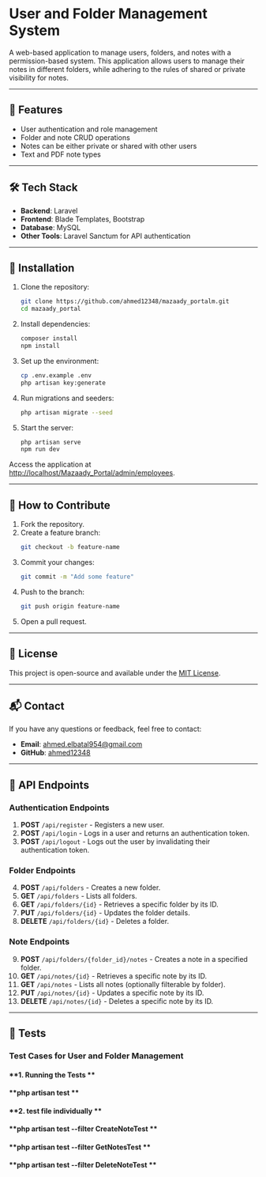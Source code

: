 # User and Folder Management System

A web-based application to manage users, folders, and notes with a permission-based system. This application allows users to manage their notes in different folders, while adhering to the rules of shared or private visibility for notes.

---

## 🌟 Features

- User authentication and role management
- Folder and note CRUD operations
- Notes can be either private or shared with other users
- Text and PDF note types

---

## 🛠️ Tech Stack

- **Backend**: Laravel
- **Frontend**: Blade Templates, Bootstrap
- **Database**: MySQL
- **Other Tools**: Laravel Sanctum for API authentication

---

## 🚀 Installation

1. Clone the repository:
    ```bash
    git clone https://github.com/ahmed12348/mazaady_portalm.git
    cd mazaady_portal
    ```

2. Install dependencies:
    ```bash
    composer install
    npm install
    ```

3. Set up the environment:
    ```bash
    cp .env.example .env
    php artisan key:generate
    ```

4. Run migrations and seeders:
    ```bash
    php artisan migrate --seed
    ```

5. Start the server:
    ```bash
    php artisan serve
    npm run dev
    ```

Access the application at [http://localhost/Mazaady_Portal/admin/employees](http://localhost/Mazaady_Portal/admin/employees).

---

## 📑 How to Contribute

1. Fork the repository.
2. Create a feature branch:
    ```bash
    git checkout -b feature-name
    ```
3. Commit your changes:
    ```bash
    git commit -m "Add some feature"
    ```
4. Push to the branch:
    ```bash
    git push origin feature-name
    ```
5. Open a pull request.

---

## 📝 License

This project is open-source and available under the [MIT License](LICENSE).

---

## 📬 Contact

If you have any questions or feedback, feel free to contact:

- **Email**: ahmed.elbatal954@gmail.com
- **GitHub**: [ahmed12348](https://github.com/ahmed12348)

---

## 🚀 API Endpoints

### **Authentication Endpoints**

1. **POST** `/api/register` - Registers a new user.
2. **POST** `/api/login` - Logs in a user and returns an authentication token.
3. **POST** `/api/logout` - Logs out the user by invalidating their authentication token.

### **Folder Endpoints**

4. **POST** `/api/folders` - Creates a new folder.
5. **GET** `/api/folders` - Lists all folders.
6. **GET** `/api/folders/{id}` - Retrieves a specific folder by its ID.
7. **PUT** `/api/folders/{id}` - Updates the folder details.
8. **DELETE** `/api/folders/{id}` - Deletes a folder.

### **Note Endpoints**

9. **POST** `/api/folders/{folder_id}/notes` - Creates a note in a specified folder.
10. **GET** `/api/notes/{id}` - Retrieves a specific note by its ID.
11. **GET** `/api/notes` - Lists all notes (optionally filterable by folder).
12. **PUT** `/api/notes/{id}` - Updates a specific note by its ID.
13. **DELETE** `/api/notes/{id}` - Deletes a specific note by its ID.

---

## 📝 Tests

### **Test Cases for User and Folder Management**

#### **1. Running the Tests **
#### **php artisan test **

#### **2.  test file individually **
#### **php artisan test --filter CreateNoteTest **
#### **php artisan test --filter GetNotesTest **
#### **php artisan test --filter DeleteNoteTest **




